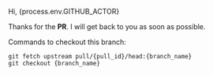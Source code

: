 Hi, {process.env.GITHUB_ACTOR}

Thanks for the **PR**. I will get back to you as soon as possible. 

Commands to checkout this branch:

```
git fetch upstream pull/{pull_id}/head:{branch_name}
git checkout {branch_name}
```
